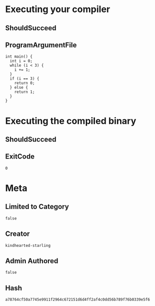 # Executing your compiler

## ShouldSucceed

## ProgramArgumentFile

```
int main() {
  int i = 0;
  while (i < 3) {
    i += 1;
  }
  if (i == 3) {
    return 0;
  } else {
    return 1;
  }
}
```

# Executing the compiled binary

## ShouldSucceed

## ExitCode

```
0
```

# Meta

## Limited to Category

```
false
```

## Creator

```
kindhearted-starling
```

## Admin Authored

```
false
```

## Hash

```
a78764cf50a7745e9911f2964c672151d6d4ff2af4c0dd56b789f76b0339e5f6
```
